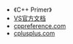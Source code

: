 - 《C++ Primer》
- [VS官方文档](https://docs.microsoft.com/zh-cn/visualstudio/debugger/debugger-feature-tour)
- [cppreference.com](https://en.cppreference.com/w/)
- [cplusplus.com](https://cplusplus.com/)
